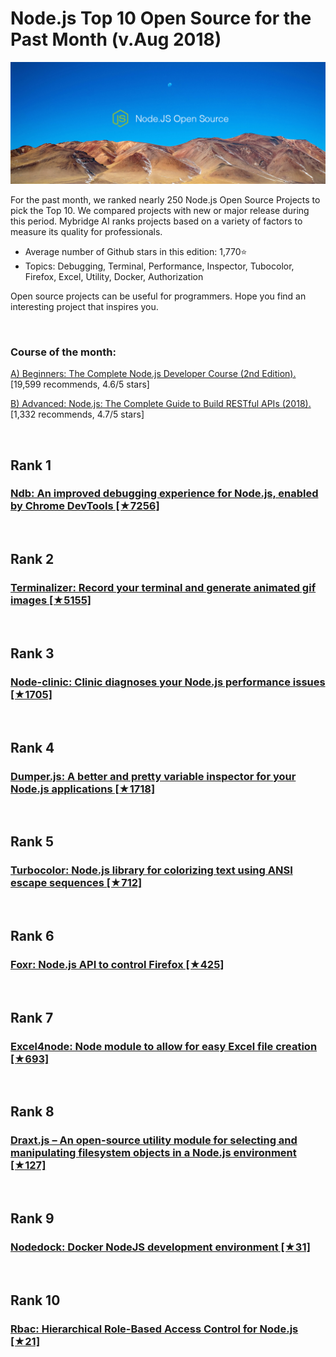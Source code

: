             
# Node.js Top 10 Open Source for the Past Month (v.Aug 2018)

<img src="aug-nodejs-opensource.jpg" width="800" alt="Mybridge"></a>

For the past month, we ranked nearly 250 Node.js Open Source Projects to pick the Top 10. 
We compared projects with new or major release during this period. Mybridge AI ranks projects based on a variety of factors to measure its quality for professionals.

* Average number of Github stars in this edition: 1,770⭐️
* Topics: Debugging, Terminal, Performance, Inspector, Tubocolor, Firefox, Excel, Utility, Docker, Authorization

Open source projects can be useful for programmers. Hope you find an interesting project that inspires you.

<br>

### Course of the month:

[A) Beginners: The Complete Node.js Developer Course (2nd Edition).](http://bit.ly/2FScDHt)[19,599 recommends, 4.6/5 stars]

[B) Advanced: Node.js: The Complete Guide to Build RESTful APIs (2018).](http://bit.ly/2JEYUZw)[1,332 recommends, 4.7/5 stars]


<br>

## Rank 1
### [Ndb: An improved debugging experience for Node.js, enabled by Chrome DevTools [★7256]](https://github.com/GoogleChromeLabs/ndb?utm_source=mybridge&utm_medium=blog&utm_campaign=read_more)


<br>

## Rank 2
### [Terminalizer: Record your terminal and generate animated gif images [★5155]](https://github.com/faressoft/terminalizer?utm_source=mybridge&utm_medium=blog&utm_campaign=read_more)


<br>

## Rank 3
### [Node-clinic: Clinic diagnoses your Node.js performance issues [★1705]](https://github.com/nearform/node-clinic?utm_source=mybridge&utm_medium=blog&utm_campaign=read_more)


<br>

## Rank 4
### [Dumper.js: A better and pretty variable inspector for your Node.js applications [★1718]](https://github.com/zeeshanu/dumper.js?utm_source=mybridge&utm_medium=blog&utm_campaign=read_more)


<br>

## Rank 5
### [Turbocolor: Node.js library for colorizing text using ANSI escape sequences [★712]](https://github.com/jorgebucaran/turbocolor?utm_source=mybridge&utm_medium=blog&utm_campaign=read_more)


<br>

## Rank 6
### [Foxr: Node.js API to control Firefox [★425]](https://github.com/deepsweet/foxr?utm_source=mybridge&utm_medium=blog&utm_campaign=read_more)


<br>

## Rank 7
### [Excel4node: Node module to allow for easy Excel file creation [★693]](https://github.com/natergj/excel4node?utm_source=mybridge&utm_medium=blog&utm_campaign=read_more)


<br>

## Rank 8
### [Draxt.js – An open-source utility module for selecting and manipulating filesystem objects in a Node.js environment [★127]](https://github.com/ramhejazi/draxt?utm_source=mybridge&utm_medium=blog&utm_campaign=read_more)


<br>

## Rank 9
### [Nodedock: Docker NodeJS development environment [★31]](https://github.com/nodedock/nodedock?utm_source=mybridge&utm_medium=blog&utm_campaign=read_more)


<br>

## Rank 10
### [Rbac: Hierarchical Role-Based Access Control for Node.js [★21]](https://github.com/phellipeandrade/rbac?utm_source=mybridge&utm_medium=blog&utm_campaign=read_more)

